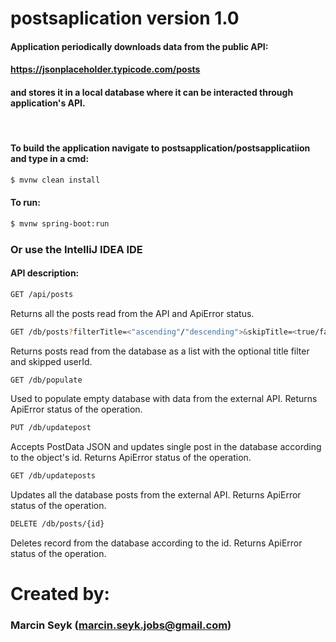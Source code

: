 # postsaplication version 1.0
#### Application periodically downloads data from the public API:
#### https://jsonplaceholder.typicode.com/posts
#### and stores it in a local database where it can be interacted through application's API.
<br />

#### To build the application navigate to postsapplication/postsapplicatiion and type in a cmd:
```sh
$ mvnw clean install
```

#### To run:
```sh
$ mvnw spring-boot:run
```

### Or use the IntelliJ IDEA IDE

#### API description:
```sh
GET /api/posts
```
Returns all the posts read from the API and ApiError status. 
```sh
GET /db/posts?filterTitle=<"ascending"/"descending">&skipTitle=<true/false>
```
Returns posts read from the database as a list with the optional title filter and skipped userId.
```sh
GET /db/populate
```
Used to populate empty database with data from the external API. Returns ApiError status of the operation.
```sh
PUT /db/updatepost
```
Accepts PostData JSON and updates single post in the database according to the object's id. Returns ApiError status of the operation.
```sh
GET /db/updateposts
```
Updates all the database posts from the external API. Returns ApiError status of the operation.
```sh
DELETE /db/posts/{id}
```
Deletes record from the database according to the id. Returns ApiError status of the operation.

# Created by:
### Marcin Seyk (marcin.seyk.jobs@gmail.com)